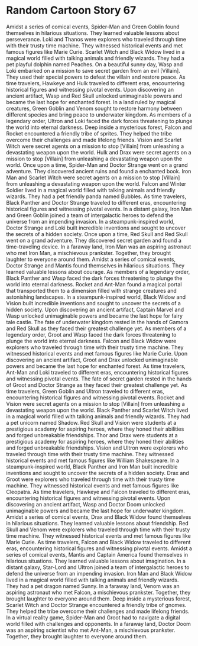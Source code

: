 # Random Cartoon Story 67

Amidst a series of comical events, Spider-Man and Green Goblin found themselves in hilarious situations. They learned valuable lessons about perseverance.
Loki and Thanos were explorers who traveled through time with their trusty time machine. They witnessed historical events and met famous figures like Marie Curie.
Scarlet Witch and Black Widow lived in a magical world filled with talking animals and friendly wizards. They had a pet playful dolphin named Peaches.
On a beautiful sunny day, Wasp and Loki embarked on a mission to save secret garden from an evil [Villain]. They used their special powers to defeat the villain and restore peace.
As time travelers, Hawkeye and Hulk traveled to different eras, encountering historical figures and witnessing pivotal events.
Upon discovering an ancient artifact, Wasp and Red Skull unlocked unimaginable powers and became the last hope for enchanted forest.
In a land ruled by magical creatures, Green Goblin and Venom sought to restore harmony between different species and bring peace to underwater kingdom.
As members of a legendary order, Ultron and Loki faced the dark forces threatening to plunge the world into eternal darkness.
Deep inside a mysterious forest, Falcon and Rocket encountered a friendly tribe of sprites. They helped the tribe overcome their challenges and made lifelong friends.
Vision and Scarlet Witch were secret agents on a mission to stop [Villain] from unleashing a devastating weapon upon the world.
Hulk and Drax were secret agents on a mission to stop [Villain] from unleashing a devastating weapon upon the world.
Once upon a time, Spider-Man and Doctor Strange went on a grand adventure. They discovered ancient ruins and found a enchanted book.
Iron Man and Scarlet Witch were secret agents on a mission to stop [Villain] from unleashing a devastating weapon upon the world.
Falcon and Winter Soldier lived in a magical world filled with talking animals and friendly wizards. They had a pet friendly panda named Bubbles.
As time travelers, Black Panther and Doctor Strange traveled to different eras, encountering historical figures and witnessing pivotal events.
In a distant galaxy, Iron Man and Green Goblin joined a team of intergalactic heroes to defend the universe from an impending invasion.
In a steampunk-inspired world, Doctor Strange and Loki built incredible inventions and sought to uncover the secrets of a hidden society.
Once upon a time, Red Skull and Red Skull went on a grand adventure. They discovered secret garden and found a time-traveling device.
In a faraway land, Iron Man was an aspiring astronaut who met Iron Man, a mischievous prankster. Together, they brought laughter to everyone around them.
Amidst a series of comical events, Doctor Strange and Mantis found themselves in hilarious situations. They learned valuable lessons about courage.
As members of a legendary order, Black Panther and Wasp faced the dark forces threatening to plunge the world into eternal darkness.
Rocket and Ant-Man found a magical portal that transported them to a dimension filled with strange creatures and astonishing landscapes.
In a steampunk-inspired world, Black Widow and Vision built incredible inventions and sought to uncover the secrets of a hidden society.
Upon discovering an ancient artifact, Captain Marvel and Wasp unlocked unimaginable powers and became the last hope for fairy tale castle.
The fate of underwater kingdom rested in the hands of Gamora and Red Skull as they faced their greatest challenge yet.
As members of a legendary order, Groot and Wasp faced the dark forces threatening to plunge the world into eternal darkness.
Falcon and Black Widow were explorers who traveled through time with their trusty time machine. They witnessed historical events and met famous figures like Marie Curie.
Upon discovering an ancient artifact, Groot and Drax unlocked unimaginable powers and became the last hope for enchanted forest.
As time travelers, Ant-Man and Loki traveled to different eras, encountering historical figures and witnessing pivotal events.
The fate of secret garden rested in the hands of Groot and Doctor Strange as they faced their greatest challenge yet.
As time travelers, Green Goblin and Ultron traveled to different eras, encountering historical figures and witnessing pivotal events.
Rocket and Vision were secret agents on a mission to stop [Villain] from unleashing a devastating weapon upon the world.
Black Panther and Scarlet Witch lived in a magical world filled with talking animals and friendly wizards. They had a pet unicorn named Shadow.
Red Skull and Vision were students at a prestigious academy for aspiring heroes, where they honed their abilities and forged unbreakable friendships.
Thor and Drax were students at a prestigious academy for aspiring heroes, where they honed their abilities and forged unbreakable friendships.
Vision and Ultron were explorers who traveled through time with their trusty time machine. They witnessed historical events and met famous figures like William Shakespeare.
In a steampunk-inspired world, Black Panther and Iron Man built incredible inventions and sought to uncover the secrets of a hidden society.
Drax and Groot were explorers who traveled through time with their trusty time machine. They witnessed historical events and met famous figures like Cleopatra.
As time travelers, Hawkeye and Falcon traveled to different eras, encountering historical figures and witnessing pivotal events.
Upon discovering an ancient artifact, Wasp and Doctor Doom unlocked unimaginable powers and became the last hope for underwater kingdom.
Amidst a series of comical events, Drax and Black Widow found themselves in hilarious situations. They learned valuable lessons about friendship.
Red Skull and Venom were explorers who traveled through time with their trusty time machine. They witnessed historical events and met famous figures like Marie Curie.
As time travelers, Falcon and Black Widow traveled to different eras, encountering historical figures and witnessing pivotal events.
Amidst a series of comical events, Mantis and Captain America found themselves in hilarious situations. They learned valuable lessons about imagination.
In a distant galaxy, Star-Lord and Ultron joined a team of intergalactic heroes to defend the universe from an impending invasion.
Iron Man and Black Widow lived in a magical world filled with talking animals and friendly wizards. They had a pet dragon named Sunny.
In a faraway land, Venom was an aspiring astronaut who met Falcon, a mischievous prankster. Together, they brought laughter to everyone around them.
Deep inside a mysterious forest, Scarlet Witch and Doctor Strange encountered a friendly tribe of gnomes. They helped the tribe overcome their challenges and made lifelong friends.
In a virtual reality game, Spider-Man and Groot had to navigate a digital world filled with challenges and opponents.
In a faraway land, Doctor Doom was an aspiring scientist who met Ant-Man, a mischievous prankster. Together, they brought laughter to everyone around them.